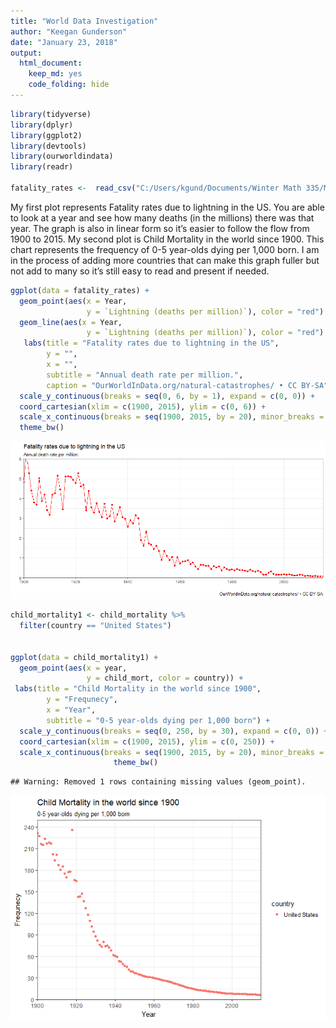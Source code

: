 ```yaml
---
title: "World Data Investigation"
author: "Keegan Gunderson"
date: "January 23, 2018"
output: 
  html_document: 
    keep_md: yes
    code_folding: hide
---
```



```r
library(tidyverse)
library(dplyr)
library(ggplot2)
library(devtools)
library(ourworldindata)
library(readr)

fatality_rates <-  read_csv("C:/Users/kgund/Documents/Winter Math 335/M335_GundersonK/M335_Tasks/Case_Study_03/Class_Task_06/fatality-rates-due-to-lightning-in-the-us.csv")
```

My first plot represents Fatality rates due to lightning in the US. You are able to look at a year and see how many deaths (in the millions) there was that year. The graph is also in linear form so it’s easier to follow the flow from 1900 to 2015.
My second plot is Child Mortality in the world since 1900. This chart represents the frequency of 0-5 year-olds dying per 1,000 born. I am in the process of adding more countries that can make this graph fuller but not add to many so it’s still easy to read and present if needed. 


```r
ggplot(data = fatality_rates) +
  geom_point(aes(x = Year, 
                 y = `Lightning (deaths per million)`), color = "red") +
  geom_line(aes(x = Year, 
                 y = `Lightning (deaths per million)`), color = "red") +
   labs(title = "Fatality rates due to lightning in the US",
        y = "",
        x = "",
        subtitle = "Annual death rate per million.",
        caption = "OurWorldInData.org/natural-catastrophes/ • CC BY-SA") +
  scale_y_continuous(breaks = seq(0, 6, by = 1), expand = c(0, 0)) +
  coord_cartesian(xlim = c(1900, 2015), ylim = c(0, 6)) +
  scale_x_continuous(breaks = seq(1900, 2015, by = 20), minor_breaks = seq(1900, 2015, 20), expand = c(0, 0)) +
  theme_bw()
```

![](World_data_investigation_files/figure-html/unnamed-chunk-2-1.png)<!-- -->



```r
child_mortality1 <- child_mortality %>%
  filter(country == "United States")


ggplot(data = child_mortality1) +
  geom_point(aes(x = year, 
                 y = child_mort, color = country)) +
 labs(title = "Child Mortality in the world since 1900",
        y = "Frequnecy",
        x = "Year",
        subtitle = "0-5 year-olds dying per 1,000 born") +
  scale_y_continuous(breaks = seq(0, 250, by = 30), expand = c(0, 0)) +
  coord_cartesian(xlim = c(1900, 2015), ylim = c(0, 250)) +
  scale_x_continuous(breaks = seq(1900, 2015, by = 20), minor_breaks = seq(1900, 2015, 20), expand = c(0, 0)) + 
                       theme_bw()
```

```
## Warning: Removed 1 rows containing missing values (geom_point).
```

![](World_data_investigation_files/figure-html/unnamed-chunk-3-1.png)<!-- -->


